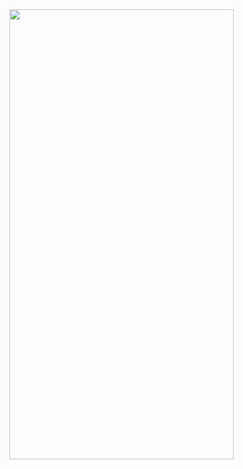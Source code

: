 
<img src="https://github.com/RaymondRaman/HTML-CSS/assets/107023977/eb999544-7b89-45cb-a924-3639409f1e94" width="400" height="800">
